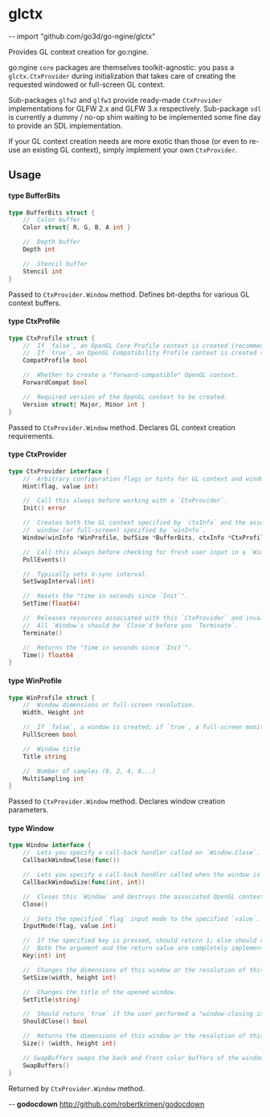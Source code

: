 # glctx
--
    import "github.com/go3d/go-ngine/glctx"

Provides GL context creation for go:ngine.

go:ngine `core` packages are themselves toolkit-agnostic: you pass a
`glctx.CtxProvider` during initialization that takes care of creating the
requested windowed or full-screen GL context.

Sub-packages `glfw2` and `glfw3` provide ready-made `CtxProvider`
implementations for GLFW 2.x and GLFW 3.x respectively. Sub-package `sdl` is
currently a dummy / no-op shim waiting to be implemented some fine day to
provide an SDL implementation.

If your GL context creation needs are more exotic than those (or even to re-use
an existing GL context), simply implement your own `CtxProvider`.

## Usage

#### type BufferBits

```go
type BufferBits struct {
	//	Color buffer
	Color struct{ R, G, B, A int }

	//	Depth buffer
	Depth int

	//	Stencil buffer
	Stencil int
}
```

Passed to `CtxProvider.Window` method. Defines bit-depths for various GL context
buffers.

#### type CtxProfile

```go
type CtxProfile struct {
	//	If `false`, an OpenGL Core Profile context is created (recommended & default).
	//	If `true`, an OpenGL Compatibility Profile context is created (at your own risk).
	CompatProfile bool

	//	Whether to create a "forward-compatible" OpenGL context.
	ForwardCompat bool

	//	Required version of the OpenGL context to be created.
	Version struct{ Major, Minor int }
}
```

Passed to `CtxProvider.Window` method. Declares GL context creation
requirements.

#### type CtxProvider

```go
type CtxProvider interface {
	//	Arbitrary configuration flags or hints for GL context and window creation via `Window` method.
	Hint(flag, value int)

	//	Call this always before working with a `CtxProvider`.
	Init() error

	//	Creates both the GL context specified by `ctxInfo` and the associated
	//	window (or full-screen) specified by `winInfo`.
	Window(winInfo *WinProfile, bufSize *BufferBits, ctxInfo *CtxProfile) (Window, error)

	//	Call this always before checking for fresh user input in a `Window`.
	PollEvents()

	//	Typically sets V-sync interval.
	SetSwapInterval(int)

	//	Resets the "time in seconds since `Init`".
	SetTime(float64)

	//	Releases resources associated with this `CtxProvider` and invalidates it for further use.
	//	All `Window`s should be `Close`d before you `Terminate`.
	Terminate()

	//	Returns the "time in seconds since `Init`".
	Time() float64
}
```


#### type WinProfile

```go
type WinProfile struct {
	//	Window dimensions or full-screen resolution.
	Width, Height int

	//	If `false`, a window is created; if `true`, a full-screen monitor is backing the newly created GL context.
	FullScreen bool

	//	Window title
	Title string

	//	Number of samples (0, 2, 4, 8...)
	MultiSampling int
}
```

Passed to `CtxProvider.Window` method. Declares window creation parameters.

#### type Window

```go
type Window interface {
	//	Lets you specify a call-back handler called on `Window.Close`.
	CallbackWindowClose(func())

	//	Lets you specify a call-back handler called when the window is resized.
	CallbackWindowSize(func(int, int))

	//	Closes this `Window` and destroys the associated OpenGL context.
	Close()

	//	Sets the specified `flag` input mode to the specified `value`.
	InputMode(flag, value int)

	//	If the specified key is pressed, should return 1; else should return 0.
	//	Both the argument and the return value are completely implementation-specific however.
	Key(int) int

	//	Changes the dimensions of this window or the resolution of this full-screen monitor.
	SetSize(width, height int)

	//	Changes the title of the opened window.
	SetTitle(string)

	//	Should return `true` if the user performed a "window-closing interaction".
	ShouldClose() bool

	//	Returns the dimensions of this window or the resolution of this full-screen monitor.
	Size() (width, height int)

	// SwapBuffers swaps the back and front color buffers of the window.
	SwapBuffers()
}
```

Returned by `CtxProvider.Window` method.

--
**godocdown** http://github.com/robertkrimen/godocdown
